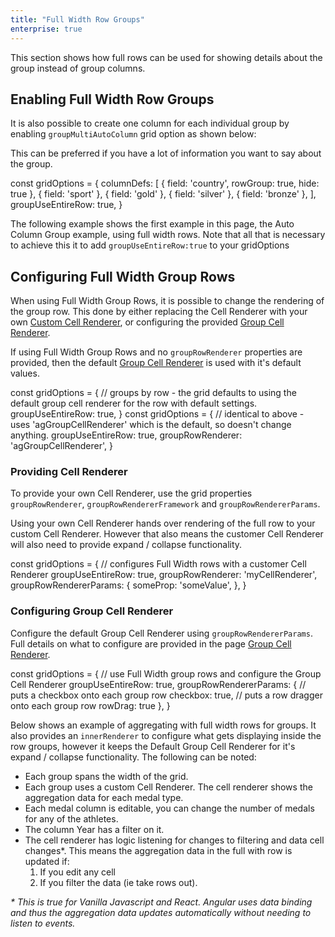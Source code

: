 ```yaml
---
title: "Full Width Row Groups"
enterprise: true
---
```

This section shows how full rows can be used for showing details about the group instead of group columns.

<image-caption src="grouping-full-width-groups/resources/full-width-groups.png" alt="Full Width Group" centered="true"></image-caption>

## Enabling Full Width Row Groups

It is also possible to create one column for each individual group by enabling `groupMultiAutoColumn` grid option as
shown below:
 
This can be preferred if you have a lot of information you want to say about the group.

<snippet spaceBetweenProperties="true" inlineReactProperties="true">
const gridOptions = {
    columnDefs: [
        { field: 'country', rowGroup: true, hide: true }, 
        { field: 'sport' },
        { field: 'gold' },
        { field: 'silver' },
        { field: 'bronze' },
    ],
    groupUseEntireRow: true,
}
</snippet>



The following example shows the first example in this page, the Auto Column Group example, using full width rows. Note that all that is necessary to achieve this it to add `groupUseEntireRow:true` to your gridOptions

<grid-example title='Full Width Group Rows' name='full-width-group-rows' type='generated' options='{ "enterprise": true, "exampleHeight": 515, "modules": ["clientside", "rowgrouping"] }'></grid-example>

## Configuring Full Width Group Rows

When using Full Width Group Rows, it is possible to change the rendering of the group row. This done by either replacing the Cell Renderer with your own [Custom Cell Renderer](/component-cell-renderer/), or configuring the provided [Group Cell Renderer](/group-cell-renderer/).

If using Full Width Group Rows and no `groupRowRenderer` properties are provided, then the default [Group Cell Renderer](/group-cell-renderer/) is used with it's default values.

<snippet>
const gridOptions = {
    // groups by row - the grid defaults to using the default group cell renderer for the row with default settings.
    groupUseEntireRow: true,
}
</snippet>

<snippet>
const gridOptions = {
    // identical to above - uses 'agGroupCellRenderer' which is the default, so doesn't change anything.
    groupUseEntireRow: true,
    groupRowRenderer: 'agGroupCellRenderer',
}
</snippet>


### Providing Cell Renderer

To provide your own Cell Renderer, use the grid properties `groupRowRenderer`, `groupRowRendererFramework` and `groupRowRendererParams`.

Using your own Cell Renderer hands over rendering of the full row to your custom Cell Renderer. However that also means the customer Cell Renderer will also need to provide expand / collapse functionality.

<snippet>
const gridOptions = {
    // configures Full Width rows with a customer Cell Renderer
    groupUseEntireRow: true,
    groupRowRenderer: 'myCellRenderer',
    groupRowRendererParams: {
        someProp: 'someValue',
    },
}
</snippet>

### Configuring Group Cell Renderer

Configure the default Group Cell Renderer using `groupRowRendererParams`. Full details on what to configure are provided in the page
[Group Cell Renderer](/group-cell-renderer/).

<snippet>
const gridOptions = {
    // use Full Width group rows and configure the Group Cell Renderer
    groupUseEntireRow: true,
    groupRowRendererParams: {
        // puts a checkbox onto each group row
        checkbox: true,
        // puts a row dragger onto each group row
        rowDrag: true
    },
}
</snippet>

Below shows an example of aggregating with full width rows for groups. It also provides an `innerRenderer` to configure what gets displaying inside the row groups, however it keeps the Default Group Cell Renderer for it's expand / collapse functionality. The following can be noted:

- Each group spans the width of the grid.
- Each group uses a custom Cell Renderer. The cell renderer shows the aggregation data for each medal type.
- Each medal column is editable, you can change the number of medals for any of the athletes.
- The column Year has a filter on it.
- The cell renderer has logic listening for changes to filtering and data cell changes*. This means the aggregation data in the full with row is updated if:
    1. If you edit any cell
    1. If you filter the data (ie take rows out).

_* This is true for Vanilla Javascript and React. Angular uses data binding and thus the aggregation data updates automatically without needing to listen to events._

<grid-example title='Full Width Groups Rendering' name='full-width-groups-rendering' type='generated' options='{ "enterprise": true, "exampleHeight": 515, "modules": ["clientside", "rowgrouping"], "extras": ["fontawesome"] }'></grid-example>
